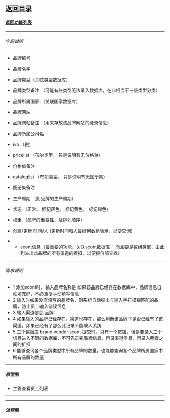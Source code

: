## [返回目录](../../readme.md)  
#### [返回功能列表](./1.md)
---
###### 字段说明
 - 品牌编号
 - 品牌名字
 - 品牌类型（关联类型数据库）
 - 品牌类型备注 （可能有些类型无法录入数据库，在此相当于三级类型分类）
 - 品牌所属国家 （关联国家数据库）
 - 品牌网站
 - 品牌网站备注 （用来存放该品牌网站的登录信息）
 - 品牌所属公司名
 - iva （税）
 - pricelist （布尔类型， 只是说明有无价格单）
 - 价格单备注
 - cataloglist （布尔类型， 只是说明有无图册集）
 - 图册集备注
 - 生产周期 （此品牌的生产周期）
 - 状态 （正常， 标记灰色， 标记黄色， 标记绿色）
 - 权重 （品牌的重要性，及排列顺序）
 - 创建/更新 时间/人 (更新时间和人最好用数组表示，以便查询)
 
 - * scont信息（最重要的功能，关联scont数据库， 而且要是数组类型，由此列举出此品牌的所有渠道的折扣，以便报价部查找）
 ---
 ###### 需求说明
- 1 添加scont时，输入品牌名称是 如果该品牌已经存在数据库中，品牌信息自动填充好，不必重复手动填写信息
- 2 输入时如果没有填写的品牌名，则系统自动弹出与输入字符模糊匹配的品牌，防止员工输入错误信息
- 3 输入渠道信息 品牌
- 4 如果输入的品牌已经存在，渠道也存在，那么判断该品牌下是否已经有了该渠道，如果已经有了那么此记录不能录入系统
- 5 三个数据库 brand vendor scont 提交时，只有一个按钮，但是要录入三个信息进入不同的数据库，不可先录完品牌信息，再录渠道信息，再录入两者之间的折扣
- 6 能够查询各个品牌类型中所有品牌的数量，也能够查询各个品牌所属国家中所有品牌的数量

 ---
 ##### 原型图
 - 主管查看员工列表

---
---
 ##### 流程图
  

